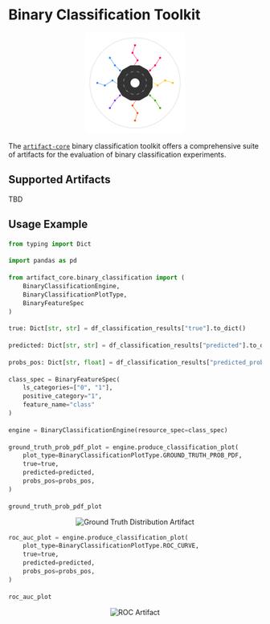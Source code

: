 # Binary Classification Toolkit

<p align="center">
  <img src="../../assets/artifact_ml_logo.svg" width="200" alt="Artifact-ML Logo">
</p>

The [`artifact-core`](../../../index.md) binary classification toolkit offers a comprehensive suite of artifacts for the evaluation of binary classification experiments.

## Supported Artifacts

TBD

## Usage Example

```python
from typing import Dict

import pandas as pd

from artifact_core.binary_classification import (
    BinaryClassificationEngine,
    BinaryClassificationPlotType,
    BinaryFeatureSpec
)

true: Dict[str, str] = df_classification_results["true"].to_dict()

predicted: Dict[str, str] = df_classification_results["predicted"].to_dict()

probs_pos: Dict[str, float] = df_classification_results["predicted_prob"].to_dict()

class_spec = BinaryFeatureSpec(
    ls_categories=["0", "1"],
    positive_category="1",
    feature_name="class"
)

engine = BinaryClassificationEngine(resource_spec=class_spec)

ground_truth_prob_pdf_plot = engine.produce_classification_plot(
    plot_type=BinaryClassificationPlotType.GROUND_TRUTH_PROB_PDF,
    true=true,
    predicted=predicted,
    probs_pos=probs_pos,
)

ground_truth_prob_pdf_plot
```

<p align="center">
  <img src="../../assets/ground_truth_distribution.png" width="600" alt="Ground Truth Distribution Artifact">
</p>

```python
roc_auc_plot = engine.produce_classification_plot(
    plot_type=BinaryClassificationPlotType.ROC_CURVE,
    true=true,
    predicted=predicted,
    probs_pos=probs_pos,
)

roc_auc_plot
```
<p align="center">
  <img src="../../assets/roc_plot.png" width="600" alt="ROC Artifact">
</p>